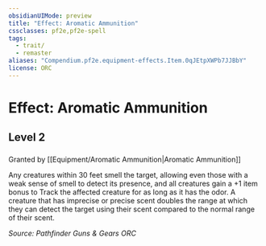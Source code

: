 ```yaml
---
obsidianUIMode: preview
title: "Effect: Aromatic Ammunition"
cssclasses: pf2e,pf2e-spell
tags:
  - trait/
  - remaster
aliases: "Compendium.pf2e.equipment-effects.Item.0qJEtpXWPb7JJBbY"
license: ORC
---
```

# Effect: Aromatic Ammunition
## Level 2
### 






Granted by [[Equipment/Aromatic Ammunition|Aromatic Ammunition]]

Any creatures within 30 feet smell the target, allowing even those with a weak sense of smell to detect its presence, and all creatures gain a +1 item bonus to Track the affected creature for as long as it has the odor. A creature that has imprecise or precise scent doubles the range at which they can detect the target using their scent compared to the normal range of their scent.

*Source: Pathfinder Guns & Gears*
*ORC*